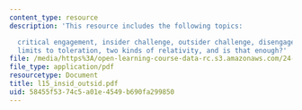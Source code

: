```yaml
---
content_type: resource
description: 'This resource includes the following topics:

  critical engagement, insider challenge, outsider challenge, disengage and tolerate,
  limits to toleration, two kinds of relativity, and is that enough?'
file: /media/https%3A/open-learning-course-data-rc.s3.amazonaws.com/24-03-relativism-reason-and-reality-spring-2005/58455f5374c5a01e4549b690fa299850_l15_insid_outsid.pdf
file_type: application/pdf
resourcetype: Document
title: l15_insid_outsid.pdf
uid: 58455f53-74c5-a01e-4549-b690fa299850
---
```

